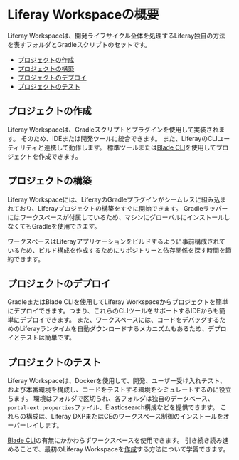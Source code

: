 # Liferay Workspaceの概要

Liferay Workspaceは、開発ライフサイクル全体を処理するLiferay独自の方法を表すフォルダとGradleスクリプトのセットです。

- [プロジェクトの作成](#creating-projects)
- [プロジェクトの構築](#building-projects)
- [プロジェクトのデプロイ](#deploying-projects)
- [プロジェクトのテスト](#testing-projects)

<a name="プロジェクトの作成" />

## プロジェクトの作成

Liferay Workspaceは、Gradleスクリプトとプラグインを使用して実装されます。 そのため、IDEまたは開発ツールに統合できます。 また、LiferayのCLIユーティリティと連携して動作します。 標準ツールまたは[Blade CLI](../blade-cli/generating-projects-with-blade-cli.md)を使用してプロジェクトを作成できます。

<a name="プロジェクトの構築" />

## プロジェクトの構築

Liferay Workspaceには、LiferayのGradleプラグインがシームレスに組み込まれており、Liferayプロジェクトの構築をすぐに開始できます。 Gradleラッパーにはワークスペースが付属しているため、マシンにグローバルにインストールしなくてもGradleを使用できます。

ワークスペースはLiferayアプリケーションをビルドするように事前構成されているため、ビルド構成を作成するためにリポジトリーと依存関係を探す時間を節約できます。

<a name="プロジェクトのデプロイ" />

## プロジェクトのデプロイ

GradleまたはBlade CLIを使用してLiferay Workspaceからプロジェクトを簡単にデプロイできます。つまり、これらのCLIツールをサポートするIDEからも簡単にデプロイできます。 また、ワークスペースには、コードをデバッグするためのLiferayランタイムを自動ダウンロードするメカニズムもあるため、デプロイとテストは簡単です。

<a name="プロジェクトのテスト" />

## プロジェクトのテスト

Liferay Workspaceは、Dockerを使用して、開発、ユーザー受け入れテスト、および本番環境を構成し、コードをテストする環境をシミュレートするのに役立ちます。 環境はフォルダで区切られ、各フォルダは独自のデータベース、`portal-ext.properties`ファイル、Elasticsearch構成などを提供できます。 これらの構成は、Liferay DXPまたはCEのワークスペース制御のインストールをオーバーレイします。

[Blade CLI](../blade-cli/installing-and-updating-blade-cli.md)の有無にかかわらずワークスペースを使用できます。 引き続き読み進めることで、最初のLiferay Workspaceを[作成](./creating-a-liferay-workspace.md)する方法について学習できます。 

